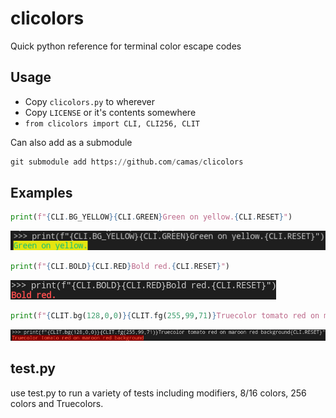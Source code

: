 # clicolors

Quick python reference for terminal color escape codes

## Usage

- Copy `clicolors.py` to wherever
- Copy `LICENSE`  or it's contents somewhere
- `from clicolors import CLI, CLI256, CLIT`

Can also add as a submodule

```python
git submodule add https://github.com/camas/clicolors
```

## Examples

```python
print(f"{CLI.BG_YELLOW}{CLI.GREEN}Green on yellow.{CLI.RESET}")
```

![Green text on yellow background example](examples/green_on_yellow.png)

```python
print(f"{CLI.BOLD}{CLI.RED}Bold red.{CLI.RESET}")
```

![Bold red text example](examples/bold_red.png)

```python
print(f"{CLIT.bg(128,0,0)}{CLIT.fg(255,99,71)}Truecolor tomato red on maroon red background{CLI.RESET}")
```

![Truecolor red example](examples/truecolor_red.png)

## test.py

use test.py to run a variety of tests including modifiers, 8/16 colors, 256 colors and Truecolors.
